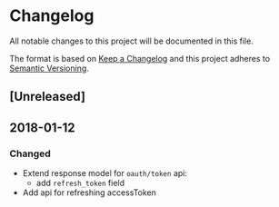 # Changelog
All notable changes to this project will be documented in this file.

The format is based on [Keep a Changelog](http://keepachangelog.com/en/1.0.0/)
and this project adheres to [Semantic Versioning](http://semver.org/spec/v2.0.0.html).

## [Unreleased]




##  2018-01-12

### Changed
- Extend response model for `oauth/token` api: 
	+ add `refresh_token` field
- Add api for refreshing accessToken






